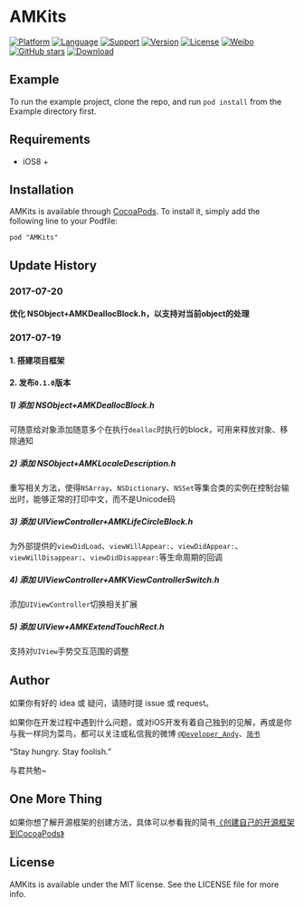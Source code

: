 # AMKits

[![Platform](https://img.shields.io/cocoapods/p/AMKits.svg?style=flat)](http://cocoapods.org/pods/AMKits)
[![Language](https://img.shields.io/badge/Language-%20Objective%20C%20-blue.svg)]()
[![Support](https://img.shields.io/badge/support-iOS%208%2B%20-blue.svg?style=flat)](https://www.apple.com/nl/ios/)
[![Version](https://img.shields.io/cocoapods/v/AMKits.svg?style=flat)](http://cocoapods.org/pods/AMKits)
[![License](https://img.shields.io/cocoapods/l/AMKits.svg?style=flat)](http://cocoapods.org/pods/AMKits)
[![Weibo](https://img.shields.io/badge/Sina微博-@Developer_Andy-orange.svg?style=flat)](http://weibo.com/u/5271489088)
[![GitHub stars](https://img.shields.io/github/stars/AndyM129/AMKits.svg)](https://github.com/AndyM129/AMKits/stargazers)
[![Download](https://img.shields.io/cocoapods/dt/AMKits.svg)](https://github.com/AndyM129/AMKits/archive/master.zip)


## Example

To run the example project, clone the repo, and run `pod install` from the Example directory first.



## Requirements

- iOS8 +



## Installation

AMKits is available through [CocoaPods](http://cocoapods.org). To install it, simply add the following line to your Podfile:

```Linux
pod "AMKits"
```



## Update History

### 2017-07-20

#### 优化 NSObject+AMKDeallocBlock.h，以支持对当前object的处理

### 2017-07-19

#### 1. 搭建项目框架

#### 2. 发布`0.1.0`版本

##### 1) 添加 NSObject+AMKDeallocBlock.h

可随意给对象添加随意多个在执行`dealloc`时执行的block，可用来释放对象、移除通知

##### 2) 添加 NSObject+AMKLocaleDescription.h

重写相关方法，使得`NSArray`、`NSDictionar`y、`NSSet`等集合类的实例在控制台输出时，能够正常的打印中文，而不是Unicode码

##### 3) 添加 UIViewController+AMKLifeCircleBlock.h

为外部提供的`viewDidLoad`、`viewWillAppear:`、`viewDidAppear:`、`viewWillDisappear:`、`viewDidDisappear:`等生命周期的回调

##### 4) 添加 UIViewController+AMKViewControllerSwitch.h

添加`UIViewController`切换相关扩展

##### 5) 添加 UIView+AMKExtendTouchRect.h

支持对`UIView`手势交互范围的调整



## Author

如果你有好的 idea 或 疑问，请随时提 issue 或 request。

如果你在开发过程中遇到什么问题，或对iOS开发有着自己独到的见解，再或是你与我一样同为菜鸟，都可以关注或私信我的微博 [`@Developer_Andy`](http://weibo.com/u/5271489088)、[`简书`](http://www.jianshu.com/users/28d89b68984b/latest_articles)

“Stay hungry. Stay foolish.”

与君共勉~



## One More Thing

如果你想了解开源框架的创建方法，具体可以参看我的简书[《创建自己的开源框架到CocoaPods》](http://www.jianshu.com/p/f39a22252e5f)



## License

AMKits is available under the MIT license. See the LICENSE file for more info.
